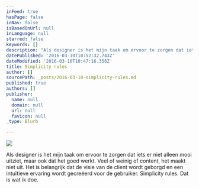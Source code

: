 ```yaml
---
inFeed: true
hasPage: false
inNav: false
isBasedOnUrl: null
inLanguage: null
starred: false
keywords: []
description: "Als designer is het mijn taak om ervoor te zorgen dat iets er niet alleen mooi uitziet, maar ook dat het goed werkt. Veel of weinig of content, het maakt niet uit. Het is belangrijk dat de visie van de client wordt geborgd en een intuïtieve ervaring wordt gecreëerd voor de gebruiker. Simplicity rules.\_Dat is wat ik doe."
datePublished: '2016-03-10T10:52:32.743Z'
dateModified: '2016-03-10T10:47:16.356Z'
title: Simplicity rules
author: []
sourcePath: _posts/2016-03-10-simplicity-rules.md
published: true
authors: []
publisher:
  name: null
  domain: null
  url: null
  favicon: null
_type: Blurb

---
```

![](https://the-grid-user-content.s3-us-west-2.amazonaws.com/8582b644-5aca-4bc3-8674-4b185057fed3.jpg)

Als designer is het mijn taak om ervoor te zorgen dat iets er niet alleen mooi uitziet, maar ook dat het goed werkt. Veel of weinig of content, het maakt niet uit. Het is belangrijk dat de visie van de client wordt geborgd en een intuïtieve ervaring wordt gecreëerd voor de gebruiker. Simplicity rules. Dat is wat ik doe.